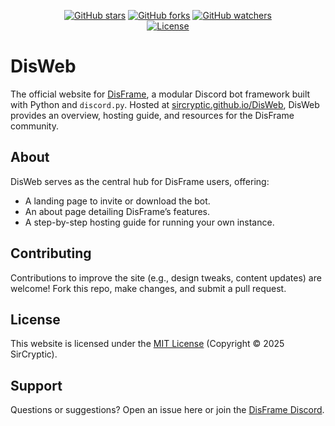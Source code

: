 <p align="center">
  <a href="https://github.com/sircryptic/DisWeb/stargazers"><img src="https://img.shields.io/github/stars/sircryptic/DisWeb.svg" alt="GitHub stars"></a>
  <a href="https://github.com/sircryptic/DisWeb/network"><img src="https://img.shields.io/github/forks/sircryptic/DisWeb.svg" alt="GitHub forks"></a>
  <a href="https://github.com/sircryptic/DisWeb/watchers"><img src="https://img.shields.io/github/watchers/sircryptic/DisWeb.svg" alt="GitHub watchers"></a>
      <br>
    <a href="https://github.com/SirCryptic/DisWeb/blob/main/LICENSE"><img src="https://img.shields.io/badge/license-MIT-green.svg" alt="License"></a>
</p>

# DisWeb

The official website for [DisFrame](https://github.com/SirCryptic/disframe), a modular Discord bot framework built with Python and `discord.py`. Hosted at [sircryptic.github.io/DisWeb](https://sircryptic.github.io/DisWeb/), DisWeb provides an overview, hosting guide, and resources for the DisFrame community.

## About

DisWeb serves as the central hub for DisFrame users, offering:
- A landing page to invite or download the bot.
- An about page detailing DisFrame’s features.
- A step-by-step hosting guide for running your own instance.

## Contributing

Contributions to improve the site (e.g., design tweaks, content updates) are welcome! Fork this repo, make changes, and submit a pull request.

## License

This website is licensed under the [MIT License](LICENSE) (Copyright © 2025 SirCryptic).

## Support

Questions or suggestions? Open an issue here or join the [DisFrame Discord](https://discord.gg/48JH3UkerX).

